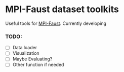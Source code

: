 # MPI-Faust dataset toolkits
Useful tools for [MPI-Faust](http://faust.is.tue.mpg.de/).
Currently developing
### TODO:
- [ ] Data loader
- [ ] Visualization
- [ ] Maybe Evaluating?
- [ ] Other function if needed
